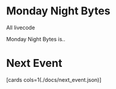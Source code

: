 # Monday Night Bytes 

All livecode 

Monday Night Bytes is..

# Next Event 
[cards cols=1(./docs/next_event.json)]
